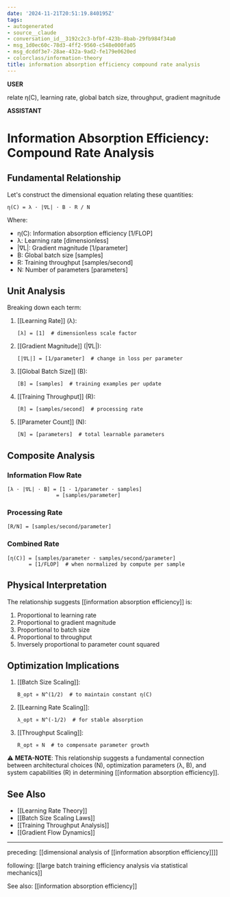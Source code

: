 ```yaml
---
date: '2024-11-21T20:51:19.840195Z'
tags:
- autogenerated
- source__claude
- conversation_id__3192c2c3-bfbf-423b-8bab-29fb984f34a0
- msg_1d0ec60c-78d3-4ff2-9560-c548e000fa05
- msg_dcddf3e7-28ae-432a-9ad2-fe179e0620ed
- colorclass/information-theory
title: information absorption efficiency compound rate analysis
---
```


**USER**

relate η(C), learning rate, global batch size, throughput, gradient magnitude


**ASSISTANT**

# Information Absorption Efficiency: Compound Rate Analysis

## Fundamental Relationship

Let's construct the dimensional equation relating these quantities:

```
η(C) = λ · |∇L| · B · R / N
```

Where:
- η(C): Information absorption efficiency [1/FLOP]
- λ: Learning rate [dimensionless]
- |∇L|: Gradient magnitude [1/parameter]
- B: Global batch size [samples]
- R: Training throughput [samples/second]
- N: Number of parameters [parameters]

## Unit Analysis

Breaking down each term:

1. [[Learning Rate]] (λ):
   ```
   [λ] = [1]  # dimensionless scale factor
   ```

2. [[Gradient Magnitude]] (|∇L|):
   ```
   [|∇L|] = [1/parameter]  # change in loss per parameter
   ```

3. [[Global Batch Size]] (B):
   ```
   [B] = [samples]  # training examples per update
   ```

4. [[Training Throughput]] (R):
   ```
   [R] = [samples/second]  # processing rate
   ```

5. [[Parameter Count]] (N):
   ```
   [N] = [parameters]  # total learnable parameters
   ```

## Composite Analysis

### Information Flow Rate
```
[λ · |∇L| · B] = [1 · 1/parameter · samples]
                = [samples/parameter]
```

### Processing Rate
```
[R/N] = [samples/second/parameter]
```

### Combined Rate
```
[η(C)] = [samples/parameter · samples/second/parameter]
       = [1/FLOP]  # when normalized by compute per sample
```

## Physical Interpretation

The relationship suggests [[information absorption efficiency]] is:
1. Proportional to learning rate
2. Proportional to gradient magnitude
3. Proportional to batch size
4. Proportional to throughput
5. Inversely proportional to parameter count squared

## Optimization Implications

1. [[Batch Size Scaling]]:
   ```
   B_opt ∝ N^(1/2)  # to maintain constant η(C)
   ```

2. [[Learning Rate Scaling]]:
   ```
   λ_opt ∝ N^(-1/2)  # for stable absorption
   ```

3. [[Throughput Scaling]]:
   ```
   R_opt ∝ N  # to compensate parameter growth
   ```

⚠️ **META-NOTE**: This relationship suggests a fundamental connection between architectural choices (N), optimization parameters (λ, B), and system capabilities (R) in determining [[information absorption efficiency]].

## See Also
- [[Learning Rate Theory]]
- [[Batch Size Scaling Laws]]
- [[Training Throughput Analysis]]
- [[Gradient Flow Dynamics]]


---

preceding: [[dimensional analysis of [[information absorption efficiency]]]]  


following: [[large batch training efficiency analysis via statistical mechanics]]

See also: [[information absorption efficiency]]